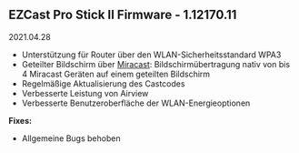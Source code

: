 ## EZCast Pro Stick II Firmware - 1.12170.11
2021.04.28

- Unterstützung für Router über den WLAN-Sicherheitsstandard WPA3
- Geteilter Bildschirm über [Miracast](miracast.md): Bildschirmübertragung nativ von bis 4 Miracast Geräten auf einem geteilten Bildschirm
- Regelmäßige Aktualisierung des Castcodes
- Verbesserte Leistung von Airview
- Verbesserte Benutzeroberfläche der WLAN-Energieoptionen

**Fixes:**

* Allgemeine Bugs behoben